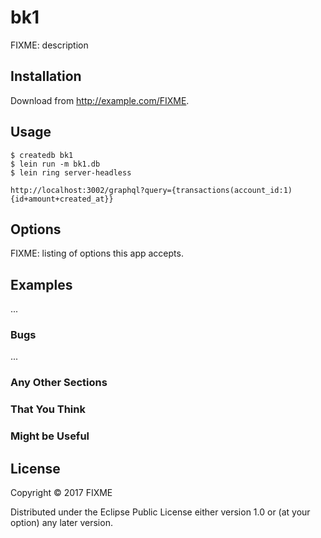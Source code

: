 # bk1

FIXME: description

## Installation

Download from http://example.com/FIXME.

## Usage

    $ createdb bk1
    $ lein run -m bk1.db
    $ lein ring server-headless

    http://localhost:3002/graphql?query={transactions(account_id:1){id+amount+created_at}}


## Options

FIXME: listing of options this app accepts.

## Examples

...

### Bugs

...

### Any Other Sections
### That You Think
### Might be Useful

## License

Copyright © 2017 FIXME

Distributed under the Eclipse Public License either version 1.0 or (at
your option) any later version.
